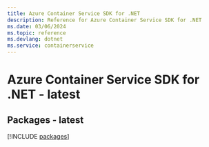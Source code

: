 ```yaml
---
title: Azure Container Service SDK for .NET
description: Reference for Azure Container Service SDK for .NET
ms.date: 03/06/2024
ms.topic: reference
ms.devlang: dotnet
ms.service: containerservice
---
```

# Azure Container Service SDK for .NET - latest
## Packages - latest
[!INCLUDE [packages](container-service-index.md)]
